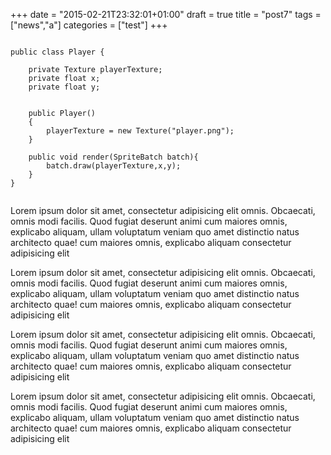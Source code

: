 +++
date = "2015-02-21T23:32:01+01:00"
draft = true
title = "post7"
tags = ["news","a"]
categories = ["test"]
+++


<pre class="line-numbers"><code class="language-java">
public class Player {

    private Texture playerTexture;
    private float x;
    private float y;


    public Player()
    {
        playerTexture = new Texture("player.png");
    }

    public void render(SpriteBatch batch){
        batch.draw(playerTexture,x,y);
    }
}

</code></pre>

<!--more-->

Lorem ipsum dolor sit amet, consectetur adipisicing elit omnis. Obcaecati, 
 omnis modi facilis. Quod fugiat deserunt animi cum maiores omnis, explicabo aliquam, ullam voluptatum veniam quo amet distinctio natus architecto quae! cum maiores omnis, explicabo aliquam consectetur adipisicing elit

Lorem ipsum dolor sit amet, consectetur adipisicing elit omnis. Obcaecati, omnis modi facilis. Quod fugiat deserunt animi cum maiores omnis, explicabo aliquam, ullam voluptatum veniam quo amet distinctio natus architecto quae! cum maiores omnis, explicabo aliquam consectetur adipisicing elit

Lorem ipsum dolor sit amet, consectetur adipisicing elit omnis. Obcaecati, omnis modi facilis. Quod fugiat deserunt animi cum maiores omnis, explicabo aliquam, ullam voluptatum veniam quo amet distinctio natus architecto quae! cum maiores omnis, explicabo aliquam consectetur adipisicing elit

Lorem ipsum dolor sit amet, consectetur adipisicing elit omnis. Obcaecati, omnis modi facilis. Quod fugiat deserunt animi cum maiores omnis, explicabo aliquam, ullam voluptatum veniam quo amet distinctio natus architecto quae! cum maiores omnis, explicabo aliquam consectetur adipisicing elit

